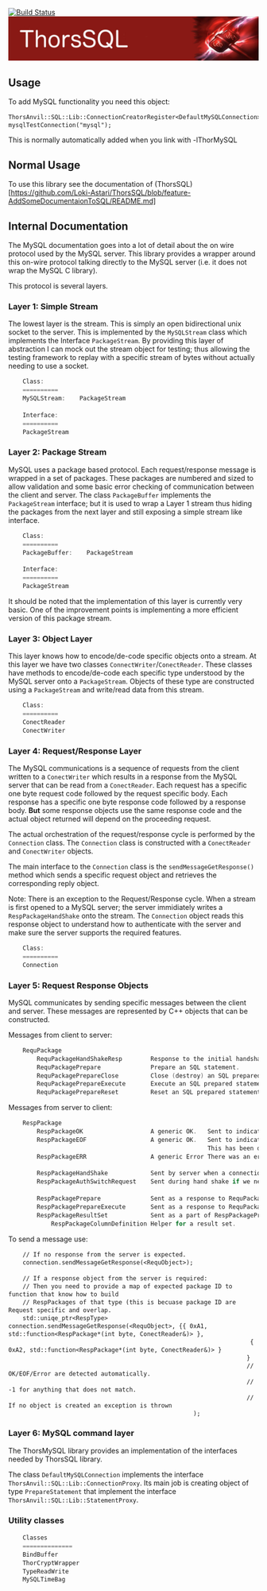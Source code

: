 [![Build Status](https://travis-ci.org/Loki-Astari/ThorsSQL.svg?branch=master)](https://travis-ci.org/Loki-Astari/ThorsSQL)
![ThorStream](img/stream.jpg)

## Usage

To add MySQL functionality you need this object:

    ThorsAnvil::SQL::Lib::ConnectionCreatorRegister<DefaultMySQLConnection>    mysqlTestConnection("mysql");

This is normally automatically added when you link with -lThorMySQL

## Normal Usage

To use this library see the documentation of (ThorsSQL)[https://github.com/Loki-Astari/ThorsSQL/blob/feature-AddSomeDocumentaionToSQL/README.md]


## Internal Documentation

The MySQL documentation goes into a lot of detail about the on wire protocol used by the MySQL server. This library provides a wrapper around this on-wire protocol talking directly to the MySQL server (i.e. it does not wrap the MySQL C library).

This protocol is several layers.

### Layer 1: Simple Stream

The lowest layer is the stream. This is simply an open bidirectional unix socket to the server. This is implemented by the `MySQLStream` class which implements the Interface `PackageStream`. By providing this layer of abstraction I can mock out the stream object for testing; thus allowing the testing framework to replay with a specific stream of bytes without actually needing to use a socket.

````C++
    Class:
    ==========
    MySQLStream:    PackageStream

    Interface:
    ==========
    PackageStream
````

### Layer 2: Package Stream

MySQL uses a package based protocol. Each request/response message is wrapped in a set of packages. These packages are numbered and sized to allow validation and some basic error checking of communication between the client and server. The class `PackageBuffer` implements the `PackageStream` interface; but it is used to wrap a Layer 1 stream thus hiding the packages from the next layer and still exposing a simple stream like interface.

````C++
    Class:
    ==========
    PackageBuffer:    PackageStream

    Interface:
    ==========
    PackageStream
````

It should be noted that the implementation of this layer is currently very basic. One of the improvement points is implementing a more efficient version of this package stream.

### Layer 3: Object Layer

This layer knows how to encode/de-code specific objects onto a stream. At this layer we have two classes `ConnectWriter`/`ConectReader`. These classes have methods to encode/de-code each specific type understood by the MySQL server onto a `PackageStream`. Objects of these type are constructed using a `PackageStream` and write/read data from this stream.

````C++
    Class:
    ==========
    ConectReader
    ConectWriter
````

### Layer 4: Request/Response Layer

The MySQL communications is a sequence of requests from the client written to a `ConectWriter` which results in a response from the MySQL server that can be read from a `ConectReader`. Each request has a specific one byte request code followed by the request specific body. Each response has a specific one byte response code followed by a response body. **But** some response objects use the same response code and the actual object returned will depend on the proceeding request.

The actual orchestration of the request/response cycle is performed by the `Connection` class. The `Connection` class is constructed with a `ConectReader` and `ConectWriter` objects.

The main interface to the `Connection` class is the `sendMessageGetResponse()` method which sends a specific request object and retrieves the corresponding reply object.
    
Note: There is an exception to the Request/Response cycle. When a stream is first opened to a MySQL server; the server immidiately writes a `RespPackageHandShake` onto the stream. The `Connection` object reads this response object to understand how to authenticate with the server and make sure the server supports the required features.

````C++
    Class:
    ==========
    Connection
````

### Layer 5: Request Response Objects

MySQL communicates by sending specific messages between the client and server.
These messages are represented by C++ objects that can be constructed.

Messages from client to server:

````C++
    RequPackage
        RequPackageHandShakeResp        Response to the initial handshake message sent by the server.
        RequPackagePrepare              Prepare an SQL statement.
        RequPackagePrepareClose         Close (destroy) an SQL prepared statement.
        RequPackagePrepareExecute       Execute an SQL prepared statement (including binding parameters)
        RequPackagePrepareReset         Reset an SQL prepared statement (so it can be re-used)
````

Messages from server to client:

````C++
    RespPackage
        RespPackageOK                   A generic OK.   Sent to indicate the end of response was good.
        RespPackageEOF                  A generic OK.   Sent to indicate the end of a stream was good.
                                                        This has been deprecated in favor of using OK.
        RespPackageERR                  A generic Error There was an error. No more data will be coming.

        RespPackageHandShake            Sent by server when a connection is first initiated.
        RespPackageAuthSwitchRequest    Sent during hand shake if we need to switch authentication protocol

        RespPackagePrepare              Sent as a response to RequPackagePrepare
        RespPackagePrepareExecute       Sent as a response to RequPackagePrepareExecute
        RespPackageResultSet            Sent as a part of RespPackagePrepareExecute
            RespPackageColumnDefinition Helper for a result set.
````

To send a message use:

        // If no response from the server is expected.
        connection.sendMessageGetResponse(<RequObject>);

        // If a response object from the server is required:
        // Then you need to provide a map of expected package ID to function that know how to build
        // RespPackages of that type (this is becuase package ID are Request specific and overlap.
        std::uniqe_ptr<RespType>  connection.sendMessageGetResponse(<RequObject>, {{ 0xA1, std::function<RespPackage*(int byte, ConectReader&)> },
                                                                        { 0xA2, std::function<RespPackage*(int byte, ConectReader&)> }
                                                                       }
                                                                       // OK/EOF/Error are detected automatically.
                                                                       // -1 for anything that does not match.
                                                                       // If no object is created an exception is thrown
                                                        );

### Layer 6: MySQL command layer

The ThorsMySQL library provides an implementation of the interfaces needed by ThorsSQL library.

The class `DefaultMySQLConnection` implements the interface `ThorsAnvil::SQL::Lib::ConnectionProxy`. Its main job is creating object of type `PrepareStatement` that implement the interface `ThorsAnvil::SQL::Lib::StatementProxy`.

### Utility classes

````C++
    Classes
    ==============
    BindBuffer
    ThorCryptWrapper
    TypeReadWrite
    MySQLTimeBag
````





